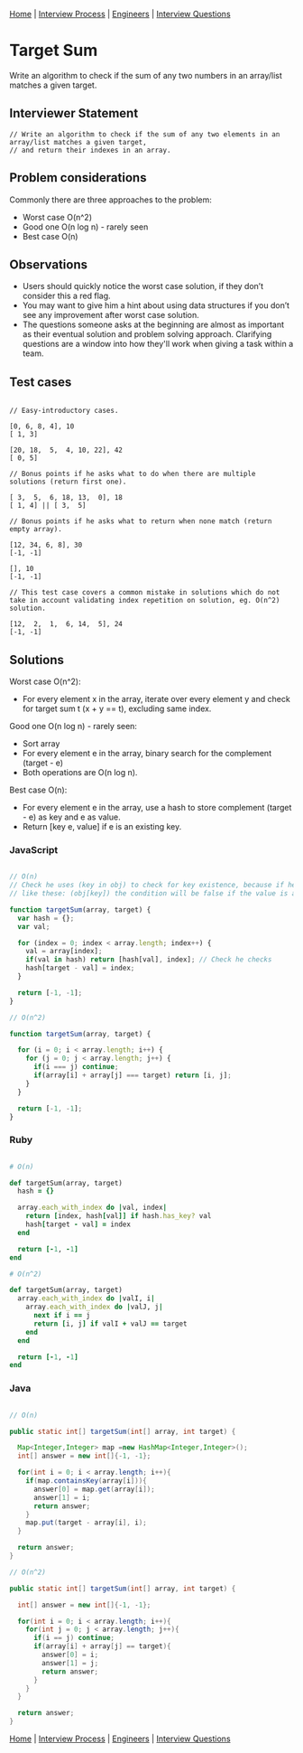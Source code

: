 [Home](../../../../README.md) |
[Interview Process](../../../README.md) |
[Engineers](../../README.md) |
[Interview Questions](../../interview-questions.md)

# Target Sum

Write an algorithm to check if the sum of any two numbers in an array/list matches a given target.

## Interviewer Statement
```
// Write an algorithm to check if the sum of any two elements in an array/list matches a given target,
// and return their indexes in an array.
```

## Problem considerations

Commonly there are three approaches to the problem:

- Worst case O(n^2)
- Good one   O(n log n) - rarely seen
- Best case  O(n)


## Observations
- Users should quickly notice the worst case solution, if they don’t consider this a red flag.
- You may want to give him a hint about using data structures if you don’t see any improvement after worst case solution.
- The questions someone asks at the beginning are almost as important as their eventual solution and problem solving approach. Clarifying questions are a window into how they'll work when giving a task within a team.


## Test cases
```

// Easy-introductory cases.

[0, 6, 8, 4], 10
[ 1, 3]

[20, 18,  5,  4, 10, 22], 42  
[ 0, 5]

// Bonus points if he asks what to do when there are multiple solutions (return first one).

[ 3,  5,  6, 18, 13,  0], 18
[ 1, 4] || [ 3,  5]

// Bonus points if he asks what to return when none match (return empty array).

[12, 34, 6, 8], 30
[-1, -1]

[], 10
[-1, -1]

// This test case covers a common mistake in solutions which do not take in account validating index repetition on solution, eg. O(n^2) solution.

[12,  2,  1,  6, 14,  5], 24
[-1, -1]

```

## Solutions

Worst case O(n^2):

- For every element x in the array, iterate over every element y and check for target sum t (x + y == t), excluding same index.

Good one   O(n log n) - rarely seen:

- Sort array
- For every element e in the array, binary search for the complement (target - e)
- Both operations are O(n log n).

Best case  O(n):
 - For every element e in the array, use a hash to store complement (target - e) as key and e as value.
 - Return [key e, value] if e is an existing key.


### JavaScript
```javascript

// O(n)
// Check he uses (key in obj) to check for key existence, because if he checks
// like these: (obj[key]) the condition will be false if the value is a 0.

function targetSum(array, target) {
  var hash = {};
  var val;

  for (index = 0; index < array.length; index++) {
    val = array[index];
    if(val in hash) return [hash[val], index]; // Check he checks
    hash[target - val] = index;
  }

  return [-1, -1];
}

// O(n^2)

function targetSum(array, target) {

  for (i = 0; i < array.length; i++) {
    for (j = 0; j < array.length; j++) {
      if(i === j) continue;
      if(array[i] + array[j] === target) return [i, j];
    }
  }

  return [-1, -1];
}
```

### Ruby
```ruby

# O(n)

def targetSum(array, target)
  hash = {}

  array.each_with_index do |val, index|
    return [index, hash[val]] if hash.has_key? val
    hash[target - val] = index
  end

  return [-1, -1]
end

# O(n^2)

def targetSum(array, target)
  array.each_with_index do |valI, i|
    array.each_with_index do |valJ, j|
      next if i == j
      return [i, j] if valI + valJ == target
    end
  end

  return [-1, -1]
end

```

### Java
```java

// O(n)

public static int[] targetSum(int[] array, int target) {

  Map<Integer,Integer> map =new HashMap<Integer,Integer>();
  int[] answer = new int[]{-1, -1};

  for(int i = 0; i < array.length; i++){
    if(map.containsKey(array[i])){
      answer[0] = map.get(array[i]);
      answer[1] = i;
      return answer;
    }
    map.put(target - array[i], i);
  }

  return answer;
}

// O(n^2)

public static int[] targetSum(int[] array, int target) {

  int[] answer = new int[]{-1, -1};

  for(int i = 0; i < array.length; i++){
    for(int j = 0; j < array.length; j++){
      if(i == j) continue;
      if(array[i] + array[j] == target){
        answer[0] = i;
        answer[1] = j;
        return answer;
      }
    }
  }

  return answer;
}

```

[Home](../../../../README.md) |
[Interview Process](../../../README.md) |
[Engineers](../../README.md) |
[Interview Questions](../../interview-questions.md)
